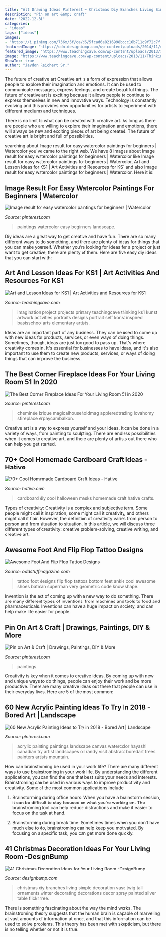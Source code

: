 ```yaml
---
title: "Alt Drawing Ideas Pinterest ~ Christmas Diy Branches Living Simple Decoration Vase Twig Tall Ornaments Winter Decorating Decorations Decor Spray Painted Silver Table Flickr Tree"
description: "Pin on art &amp; craft"
date: "2022-12-31"
categories:
- "ideas"
tags: ["ideas"]
images:
- "https://i.pinimg.com/736x/5f/ca/d6/5fcad6a8216998bdcc16b711c9f72c7f.jpg"
featuredImage: "https://cdn.designbump.com/wp-content/uploads/2014/11/christmas-decoration-living-room-ideas-017.jpg"
featured_image: "https://www.teachingcave.com/wp-content/uploads/2013/11/Thinking-Art.jpg"
image: "https://www.teachingcave.com/wp-content/uploads/2013/11/Thinking-Art.jpg"
ShowToc: true
author: "Jaydon Reichert Sr."
---
```



The future of creative art
Creative art is a form of expression that allows people to explore their imagination and emotions. It can be used to communicate messages, express feelings, and create beautiful things.
The future of creative art is exciting because it allows people to continue to express themselves in new and innovative ways. Technology is constantly evolving and this provides new opportunities for artists to experiment with different mediums and techniques.

There is no limit to what can be created with creative art. As long as there are people who are willing to explore their imagination and emotions, there will always be new and exciting pieces of art being created. The future of creative art is bright and full of possibilities.

	

		
searching about Image result for easy watercolor paintings for beginners | Watercolor you've came to the right web. We have 8 Images about Image result for easy watercolor paintings for beginners | Watercolor like Image result for easy watercolor paintings for beginners | Watercolor, Art and Lesson Ideas for KS1 | Art Activities and Resources for KS1 and also Image result for easy watercolor paintings for beginners | Watercolor. Here it is:
		
    
## Image Result For Easy Watercolor Paintings For Beginners | Watercolor

<img loading=lazy src="https://i.pinimg.com/736x/77/fa/86/77fa862a525cb91d168977240886c462.jpg" onerror="this.onerror=null;this.src='https://tse1.mm.bing.net/th?id=OIP.buhhxcMdvR2rZQwF1AchgwHaKF&amp;pid=15.1';" alt="Image result for easy watercolor paintings for beginners | Watercolor">

_Source: pinterest.com_

>paintings watercolor easy beginners landscape. 

	

Diy ideas are a great way to get creative and have fun. There are so many different ways to do something, and there are plenty of ideas for things that you can make yourself. Whether you’re looking for ideas for a project or just want to get creative, there are plenty of them. Here are five easy diy ideas that you can start with: 

    
## Art And Lesson Ideas For KS1 | Art Activities And Resources For KS1

<img loading=lazy src="https://www.teachingcave.com/wp-content/uploads/2013/11/Thinking-Art.jpg" onerror="this.onerror=null;this.src='https://tse4.mm.bing.net/th?id=OIP.E1LZQSaiK6zi82C1xznzeQHaKu&amp;pid=15.1';" alt="Art and Lesson Ideas for KS1 | Art Activities and Resources for KS1">

_Source: teachingcave.com_

>imagination project projects primary teachingcave thinking ks1 kunst artwork activities portraits designs portrait self konst inspired basisschool arts elementary artists. 

	

Ideas are an important part of any business. They can be used to come up with new ideas for products, services, or even ways of doing things. Sometimes, though, ideas are just too good to pass up. That's where creativity comes in. It's essential for businesses to have ideas, and it's also important to use them to create new products, services, or ways of doing things that can improve the business.

    
## The Best Corner Fireplace Ideas For Your Living Room 51 In 2020

<img loading=lazy src="https://i.pinimg.com/736x/5f/ca/d6/5fcad6a8216998bdcc16b711c9f72c7f.jpg" onerror="this.onerror=null;this.src='https://tse1.mm.bing.net/th?id=OIP.0UDWrcLBJLxBCVfNHJjKzAHaJ3&amp;pid=15.1';" alt="The Best Corner Fireplace Ideas For Your Living Room 51 in 2020">

_Source: pinterest.com_

>cheminée brique magicalhouseholdmag appleredtrading lovahomy sfireplace erpaycambalkon. 

	

Creative art is a way to express yourself and your ideas. It can be done in a variety of ways, from painting to sculpting. There are endless possibilities when it comes to creative art, and there are plenty of artists out there who can help you get started.

    
## 70+ Cool Homemade Cardboard Craft Ideas - Hative

<img loading=lazy src="https://hative.com/wp-content/uploads/2014/04/cardboard-crafts/11-diy-halloween-masks.jpg" onerror="this.onerror=null;this.src='https://tse1.mm.bing.net/th?id=OIP.uG6X6SdVYsc8DfMd8mFvywHaKO&amp;pid=15.1';" alt="70+ Cool Homemade Cardboard Craft Ideas - Hative">

_Source: hative.com_

>cardboard diy cool halloween masks homemade craft hative crafts. 

	

Types of creativity:
Creativity is a complex and subjective term. Some people might call it inspiration, some might call it creativity, and others might call it flair. However, the definition of creativity varies from person to person and from situation to situation. In this article, we will discuss three different types of creativity: creative problem-solving, creative writing, and creative art.

    
## Awesome Foot And Flip Flop Tattoo Designs

<img loading=lazy src="https://oddstuffmagazine.com/wp-content/uploads/2013/08/Feet-Tattoo-Designs-42.jpg" onerror="this.onerror=null;this.src='https://tse4.mm.bing.net/th?id=OIP.J41SCMpCkMpFfzPOER_fsQHaJ4&amp;pid=15.1';" alt="Awesome Foot And Flip Flop Tattoo Designs">

_Source: oddstuffmagazine.com_

>tattoo foot designs flip flop tattoos bottom feet ankle cool awesome shoes batman superman very geometric code know shape. 

	

Invention is the act of coming up with a new way to do something. There are many different types of inventions, from machines and tools to food and pharmaceuticals. Inventions can have a huge impact on society, and can help make life easier for people.

    
## Pin On Art &amp; Craft | Drawings, Paintings, DIY &amp; More

<img loading=lazy src="https://i.pinimg.com/736x/38/25/bd/3825bd5e0a9806d6af4432580884e0e1.jpg" onerror="this.onerror=null;this.src='https://tse1.mm.bing.net/th?id=OIP.yLonr7H1HMg7F5x5_uJ6NgHaNK&amp;pid=15.1';" alt="Pin on Art &amp; Craft | Drawings, Paintings, DIY &amp; More">

_Source: pinterest.com_

>paintings. 

	

Creativity is key when it comes to creative ideas. By coming up with new and unique ways to do things, people can enjoy their work and be more productive. There are many creative ideas out there that people can use in their everyday lives. Here are 5 of the most common: 

    
## 60 New Acrylic Painting Ideas To Try In 2018 - Bored Art | Landscape

<img loading=lazy src="https://i.pinimg.com/736x/d2/a5/98/d2a59827a48a8fa6f0ae87113573f475.jpg" onerror="this.onerror=null;this.src='https://tse2.mm.bing.net/th?id=OIP.Mk35XVYQk4Wd4TqVV4ubiQHaO0&amp;pid=15.1';" alt="60 New Acrylic Painting Ideas to Try in 2018 - Bored Art | Landscape">

_Source: pinterest.com_

>acrylic painting paintings landscape canvas watercolor hayashi canadian try artist landscapes oil randy visit abstract boredart trees painters artists mountain. 

	

How can brainstroming be used in your work life?
There are many different ways to use brainstroming in your work life. By understanding the different applications, you can find the one that best suits your needs and interests. Brainstroming can be used in various ways to improve productivity and creativity. Some of the most common applications include:
1) Brainstorming during office hours: When you have a brainstorm session, it can be difficult to stay focused on what you’re working on. The brainstroming tool can help reduce distractions and make it easier to focus on the task at hand.

2) Brainstorming during break time: Sometimes times when you don’t have much else to do, brainstroming can help keep you motivated. By focusing on a specific task, you can get more done quickly.

    
## 41 Christmas Decoration Ideas For Your Living Room -DesignBump

<img loading=lazy src="https://cdn.designbump.com/wp-content/uploads/2014/11/christmas-decoration-living-room-ideas-017.jpg" onerror="this.onerror=null;this.src='https://tse3.mm.bing.net/th?id=OIP.WmA_ICtcotFeRyM5OWrxvgHaLJ&amp;pid=15.1';" alt="41 Christmas Decoration Ideas for Your Living Room -DesignBump">

_Source: designbump.com_

>christmas diy branches living simple decoration vase twig tall ornaments winter decorating decorations decor spray painted silver table flickr tree. 

	

There is something fascinating about the way the mind works. The brainstroming theory suggests that the human brain is capable of marveling at vast amounts of information at once, and that this information can be used to solve problems. This theory has been met with skepticism, but there is no telling whether or not it is true.

